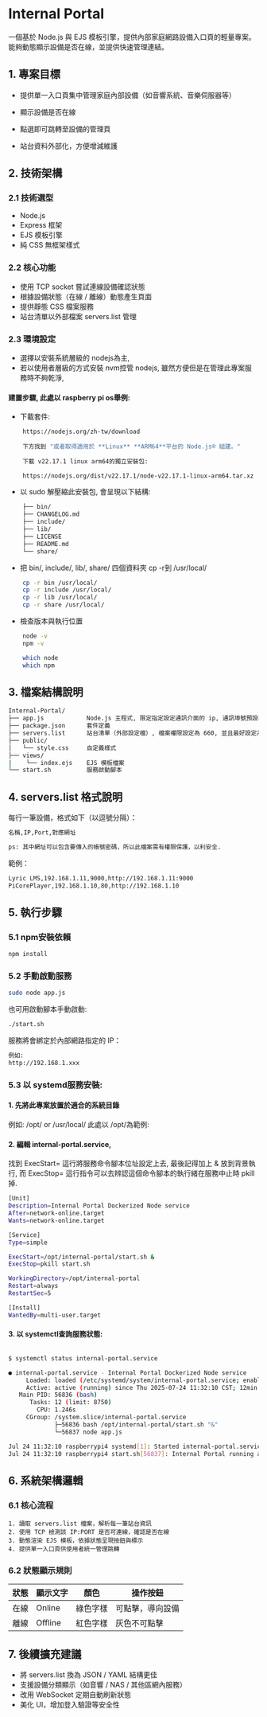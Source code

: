 # Internal Portal

一個基於 Node.js 與 EJS 模板引擎，提供內部家庭網路設備入口頁的輕量專案。能夠動態顯示設備是否在線，並提供快速管理連結。

## 1. 專案目標

* 提供單一入口頁集中管理家庭內部設備（如音響系統、音樂伺服器等）

* 顯示設備是否在線

* 點選即可跳轉至設備的管理頁

* 站台資料外部化，方便增減維護

## 2. 技術架構
### 2.1 技術選型
* Node.js
* Express 框架
* EJS 模板引擎
* 純 CSS 無框架樣式

### 2.2 核心功能
* 使用 TCP socket 嘗試連線設備確認狀態
* 根據設備狀態（在線 / 離線）動態產生頁面
* 提供靜態 CSS 檔案服務
* 站台清單以外部檔案 servers.list 管理


### 2.3 環境設定
* 選擇以安裝系統層級的 nodejs為主, 
* 若以使用者層級的方式安裝 nvm控管 nodejs, 雖然方便但是在管理此專案服務時不夠乾淨, 

#### 建置步驟, 此處以 raspberry pi os舉例:
- 下載套件:
```bash
    https://nodejs.org/zh-tw/download 
    
    下方找到 "或者取得適用於 **Linux** **ARM64**平台的 Node.js® 組建。"
    
    下載 v22.17.1 linux arm64的獨立安裝包:

    https://nodejs.org/dist/v22.17.1/node-v22.17.1-linux-arm64.tar.xz
```
- 以 sudo 解壓縮此安裝包, 會呈現以下結構:
```bash
    ├── bin/
    ├── CHANGELOG.md
    ├── include/
    ├── lib/
    ├── LICENSE
    ├── README.md
    └── share/
```

- 把 bin/, include/, lib/, share/ 四個資料夾 cp -r到 /usr/local/
```bash
    cp -r bin /usr/local/
    cp -r include /usr/local/
    cp -r lib /usr/local/
    cp -r share /usr/local/
```
- 檢查版本與執行位置
```bash
    node -v
    npm -v

    which node
    which npm
```

## 3. 檔案結構說明
```bash
Internal-Portal/
├── app.js            Node.js 主程式, 限定指定設定通訊介面的 ip, 通訊埠號預設8080.
├── package.json      套件定義
├── servers.list      站台清單（外部設定檔）, 檔案權限設定為 660, 並且最好設定為 root:adm, 並且把目前使用者加入 adm群組.
├── public/
│   └── style.css     自定義樣式
├── views/
|    └── index.ejs    EJS 模板檔案
└── start.sh          服務啟動腳本 
```

## 4. servers.list 格式說明
每行一筆設備，格式如下（以逗號分隔）：
```bash
名稱,IP,Port,對應網址

ps: 其中網址可以包含要傳入的帳號密碼，所以此檔案需有權限保護，以利安全.
```

範例：
```bash
Lyric LMS,192.168.1.11,9000,http://192.168.1.11:9000
PiCorePlayer,192.168.1.10,80,http://192.168.1.10

```

## 5. 執行步驟
### 5.1 npm安裝依賴
```bash
npm install
```

### 5.2 手動啟動服務
```bash
sudo node app.js
```

也可用啟動腳本手動啟動:
```bash
./start.sh
```

服務將會綁定於內部網路指定的 IP：
```bash
例如:
http://192.168.1.xxx
```

### 5.3 以 systemd服務安裝:

#### 1. 先將此專案放置於適合的系統目錄
例如: /opt/ or /usr/local/
此處以 /opt/為範例:

#### 2. 編輯 internal-portal.service, 
找到 ExecStart= 這行將服務命令腳本位址設定上去, 最後記得加上 & 放到背景執行,
而 ExecStop= 這行指令可以去辨認這個命令腳本的執行緒在服務中止時 pkill掉.

```bash
[Unit]
Description=Internal Portal Dockerized Node service
After=network-online.target
Wants=network-online.target

[Service]
Type=simple

ExecStart=/opt/internal-portal/start.sh &  
ExecStop=pkill start.sh

WorkingDirectory=/opt/internal-portal
Restart=always
RestartSec=5

[Install]
WantedBy=multi-user.target

```



#### 3. 以 systemctl查詢服務狀態:
```bash

$ systemctl status internal-portal.service

● internal-portal.service - Internal Portal Dockerized Node service
     Loaded: loaded (/etc/systemd/system/internal-portal.service; enabled; preset: enabled)
     Active: active (running) since Thu 2025-07-24 11:32:10 CST; 12min ago
   Main PID: 56836 (bash)
      Tasks: 12 (limit: 8750)
        CPU: 1.246s
     CGroup: /system.slice/internal-portal.service
             ├─56836 bash /opt/internal-portal/start.sh "&"
             └─56837 node app.js

Jul 24 11:32:10 raspberrypi4 systemd[1]: Started internal-portal.service - Internal Portal Dockerized Node service.
Jul 24 11:32:10 raspberrypi4 start.sh[56837]: Internal Portal running at http://192.168.1.xxx

```


## 6. 系統架構邏輯

### 6.1 核心流程
    1. 讀取 servers.list 檔案，解析每一筆站台資訊
    2. 使用 TCP 檢測該 IP:PORT 是否可連線，確認是否在線
    3. 動態渲染 EJS 模板，依據狀態呈現按鈕與標示
    4. 提供單一入口頁供使用者統一管理跳轉

### 6.2 狀態顯示規則
| 狀態 | 顯示文字    | 顏色   | 操作按鈕     |
| -- | ------- | ---- | -------- |
| 在線 | Online  | 綠色字樣 | 可點擊，導向設備 |
| 離線 | Offline | 紅色字樣 | 灰色不可點擊   |

## 7. 後續擴充建議
* 將 servers.list 換為 JSON / YAML 結構更佳
* 支援設備分類顯示（如音響 / NAS / 其他區網內服務）
* 改用 WebSocket 定期自動刷新狀態
* 美化 UI，增加登入驗證等安全性


